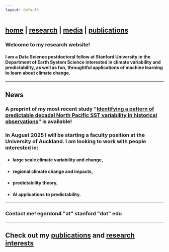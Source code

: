 ```yaml
---
layout: default
---
```


## [home](https://emily-gordy.github.io/) | [research](https://emily-gordy.github.io/research/) | [media](https://emily-gordy.github.io/media/) | [publications](https://emily-gordy.github.io/publications/)

### Welcome to my research website! 

#### I am a Data Science postdoctoral fellow at Stanford University in the Department of Earth System Science interested in climate variability and predictability, as well as fun, throughtful applications of machine learning to learn about climate change. 

* * *

## News

### A preprint of my most recent study "[Identifying a pattern of predictable decadal North Pacific SST variability in historical observations](https://essopenarchive.org/doi/full/10.22541/essoar.172748543.36409823)" is available!

### In August 2025 I will be starting a faculty position at the University of Auckland. I am looking to work with people interested in:
* #### large scale climate variability and change,
* #### regional climate change and impacts,
* #### predictability theory,
* #### AI applications to predictability.

* * *

### Contact me! egordon4 "at" stanford "dot" edu

---

## Check out my [publications](https://emily-gordy.github.io/publications/) and [research interests](https://emily-gordy.github.io/research/)
